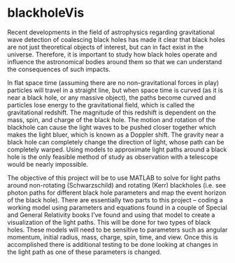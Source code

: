 # blackholeVis
Recent developments in the field of astrophysics regarding gravitational wave detection of coalescing black holes has made it clear that black holes are not just theoretical objects of interest, but can in fact exist in the universe. Therefore, it is important to study how black holes operate and influence the astronomical bodies around them so that we can understand the consequences of such impacts.

In flat space time (assuming there are no non-gravitational forces in play) particles will travel in a straight line, but when space time is curved (as it is near a black hole, or any massive object), the paths become curved and particles lose energy to the gravitational field, which is called the gravitational redshift. The magnitude of this redshift is dependent on the mass, spin, and charge of the black hole. The motion and rotation of the blackhole can cause the light waves to be pushed closer together which makes the light bluer, which is known as a Doppler shift. The gravity near a black hole can completely change the direction of light, whose path can be completely warped. Using models to approximate light paths around a black hole is the only feasible method of study as observation with a telescope would be nearly impossible.

The objective of this project will be to use MATLAB to solve for light paths around non-rotating (Schwarzschild) and rotating (Kerr) blackholes (i.e. see photon paths for different black hole parameters and map the event horizon of the black hole). There are essentially two parts to this project – coding a working model using parameters and equations found in a couple of Special and General Relativity books I’ve found and using that model to create a visualization of the light paths. This will be done for two types of black holes. These models will need to be sensitive to parameters such as angular momentum, initial radius, mass, charge, spin, time, and view. Once this is accomplished there is additional testing to be done looking at changes in the light path as one of these parameters is changed. 
